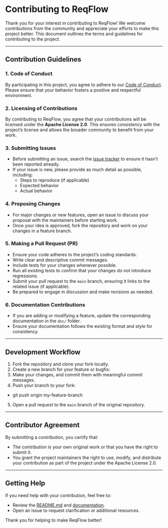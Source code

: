 # Contributing to ReqFlow

Thank you for your interest in contributing to ReqFlow! We welcome contributions from the community and appreciate your efforts to make this project better. This document outlines the terms and guidelines for contributing to the project.

---

## Contribution Guidelines

### 1. Code of Conduct
By participating in this project, you agree to adhere to our [Code of Conduct](./code_of_conduct.md). Please ensure that your behavior fosters a positive and respectful environment.

### 2. Licensing of Contributions
By contributing to ReqFlow, you agree that your contributions will be licensed under the **Apache License 2.0**. This ensures consistency with the project’s license and allows the broader community to benefit from your work.

### 3. Submitting Issues
- Before submitting an issue, search the [issue tracker](https://github.com/ilijaljubicic/ReqFlow/issues) to ensure it hasn’t been reported already.
- If your issue is new, please provide as much detail as possible, including:
  - Steps to reproduce (if applicable)
  - Expected behavior
  - Actual behavior

### 4. Proposing Changes
- For major changes or new features, open an issue to discuss your proposal with the maintainers before starting work.
- Once your idea is approved, fork the repository and work on your changes in a feature branch.

### 5. Making a Pull Request (PR)
- Ensure your code adheres to the project’s coding standards.
- Write clear and descriptive commit messages.
- Include tests for your changes whenever possible.
- Run all existing tests to confirm that your changes do not introduce regressions.
- Submit your pull request to the `main` branch, ensuring it links to the related issue (if applicable).
- Be prepared to engage in discussion and make revisions as needed.

### 6. Documentation Contributions
- If you are adding or modifying a feature, update the corresponding documentation in the `doc/` folder.
- Ensure your documentation follows the existing format and style for consistency.

---

## Development Workflow

1. Fork the repository and clone your fork locally.
2. Create a new branch for your feature or bugfix:
3. Make your changes, and commit them with meaningful commit messages.
4. Push your branch to your fork:
  * git push origin my-feature-branch
5. Open a pull request to the `main` branch of the original repository.

---

## Contributor Agreement

By submitting a contribution, you certify that:
- The contribution is your own original work or that you have the right to submit it.
- You grant the project maintainers the right to use, modify, and distribute your contribution as part of the project under the Apache License 2.0.

---

## Getting Help

If you need help with your contribution, feel free to:
- Review the [README.md](./README.md) and [documentation](./doc/).
- Open an issue to request clarification or additional resources.

Thank you for helping to make ReqFlow better!
